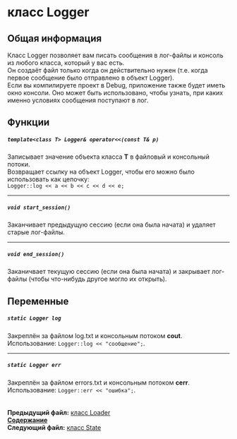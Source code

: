 ﻿# класс Logger

## Общая информация

Класс Logger позволяет вам писать сообщения в лог-файлы и консоль из любого класса, который у вас есть.  
Он создаёт файл только когда он действительно нужен (т.е. когда первое сообщение было отправлено в объект Logger).  
Если вы компилируете проект в Debug, приложение также будет иметь окно консоли. Оно может быть использовано, чтобы узнать, при каких именно условиях сообщения поступают в лог.  

## Функции  

##### `template<class T> Logger& operator<<(const T& p)`
Записывает значение объекта класса **T** в файловый и консольный потоки.  
Возвращает ссылку на объект Logger, чтобы его можно было использовать как цепочку:  
`Logger::log << a << b << c << d << e;`  

----
##### `void start_session()`
Заканчивает предыдущую сессию (если она была начата) и удаляет старые лог-файлы.  

----
##### `void end_session()`
Заканичвает текущую сессию (если она была начата) и закрывает лог-файлы (чтобы что-нибудь другое могло их открыть).

## Переменные  

##### `static Logger log`
Закреплён за файлом log.txt и консольным потоком **cout**.  
Использование: `Logger::log << "сообщение";`.  

----
##### `static Logger err`
Закреплён за файлом errors.txt и консольным потоком **cerr**.  
Использование: `Logger::err << "ошибка";`.  
   
   
**Предыдущий файл:** [класс Loader](09_Loader.md)  
**[Содержание](00_Contents.md)**  
**Следующий файл:** [класс State](11_State.md)

